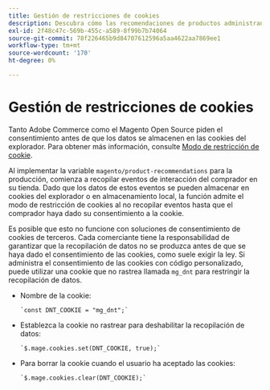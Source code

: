 ```yaml
---
title: Gestión de restricciones de cookies
description: Descubra cómo las recomendaciones de productos administran las restricciones de cookies.
exl-id: 2f48c47c-569b-455c-a589-8f99b7b74064
source-git-commit: 78f226465b9d84707612596a5aa4622aa7869ee1
workflow-type: tm+mt
source-wordcount: '170'
ht-degree: 0%

---
```


# Gestión de restricciones de cookies

Tanto Adobe Commerce como el Magento Open Source piden el consentimiento antes de que los datos se almacenen en las cookies del explorador. Para obtener más información, consulte [Modo de restricción de cookie](https://experienceleague.adobe.com/docs/commerce-admin/start/compliance/privacy/compliance-cookie-law.html).

Al implementar la variable `magento/product-recommendations` para la producción, comienza a recopilar eventos de interacción del comprador en su tienda. Dado que los datos de estos eventos se pueden almacenar en cookies del explorador o en almacenamiento local, la función admite el modo de restricción de cookies al no recopilar eventos hasta que el comprador haya dado su consentimiento a la cookie.

Es posible que esto no funcione con soluciones de consentimiento de cookies de terceros. Cada comerciante tiene la responsabilidad de garantizar que la recopilación de datos no se produzca antes de que se haya dado el consentimiento de las cookies, como suele exigir la ley. Si administra el consentimiento de las cookies con código personalizado, puede utilizar una cookie que no rastrea llamada `mg_dnt` para restringir la recopilación de datos.

- Nombre de la cookie:

   ```text
   `const DNT_COOKIE = "mg_dnt";`
   ```

- Establezca la cookie no rastrear para deshabilitar la recopilación de datos:

   ```text
   `$.mage.cookies.set(DNT_COOKIE, true);`
   ```

- Para borrar la cookie cuando el usuario ha aceptado las cookies:

   ```text
   `$.mage.cookies.clear(DNT_COOKIE);`
   ```

